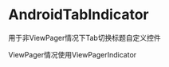 AndroidTabIndicator
===================

用于非ViewPager情况下Tab切换标题自定义控件

ViewPager情况使用ViewPagerIndicator
